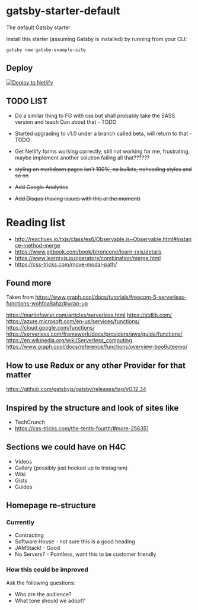 # gatsby-starter-default
The default Gatsby starter

Install this starter (assuming Gatsby is installed) by running from your CLI:
```
gatsby new gatsby-example-site
```
## Deploy

[![Deploy to Netlify](https://www.netlify.com/img/deploy/button.svg)](https://app.netlify.com/start/deploy?repository=https://github.com/gatsbyjs/gatsby-starter-default)

## TODO LIST

- Do a similar thing to FG with css but shall probably take the SASS version and teach Dan about that - TODO


- Started upgrading to v1.0 under a branch called beta, will return to that - TODO
- Get Netlify forms working correctly, still not working for me, frustrating, maybe implement another solution failing all that??????
- ~~styling on markdown pages isn't 100%, no bullets, noheading styles and so on~~
- ~~Add Google Analytics~~
- ~~Add Disqus (having issues with this at the moment)~~

# Reading list
- http://reactivex.io/rxjs/class/es6/Observable.js~Observable.html#instance-method-merge
- https://www.gitbook.com/book/btroncone/learn-rxjs/details
- https://www.learnrxjs.io/operators/combination/merge.html
- https://css-tricks.com/move-modal-path/

## Found more 

Taken from https://www.graph.cool/docs/tutorials/freecom-5-serverless-functions-wohfoa8ahz/#wrap-up


https://martinfowler.com/articles/serverless.html
https://stdlib.com/
https://azure.microsoft.com/en-us/services/functions/
https://cloud.google.com/functions/
https://serverless.com/framework/docs/providers/aws/guide/functions/
https://en.wikipedia.org/wiki/Serverless_computing
https://www.graph.cool/docs/reference/functions/overview-boo6uteemo/

## How to use Redux or any other Provider for that matter

https://github.com/gatsbyjs/gatsby/releases/tag/v0.12.34

## Inspired by the structure and look of sites like

- TechCrunch
- https://css-tricks.com/the-tenth-fourth/#more-256351

## Sections we could have on H4C

- Videos
- Gallery (possibly just hooked up to Instagram)
- Wiki
- Gists
- Guides

## Homepage re-structure

### Currently

- Contracting
- Software House - not sure this is a good heading
- JAMStack! - Good
- No Servers? - Pointless, want this to be customer friendly

### How this could be improved

Ask the following questions:

- Who are the audience?
- What tone should we adopt?
